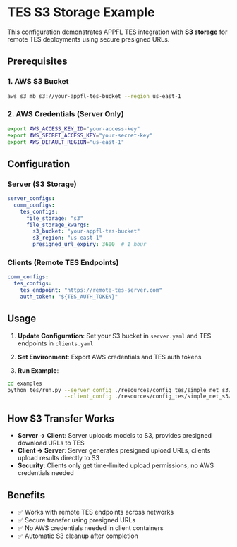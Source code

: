 # TES S3 Storage Example

This configuration demonstrates APPFL TES integration with **S3 storage** for remote TES deployments using secure presigned URLs.

## Prerequisites

### 1. AWS S3 Bucket
```bash
aws s3 mb s3://your-appfl-tes-bucket --region us-east-1
```

### 2. AWS Credentials (Server Only)
```bash
export AWS_ACCESS_KEY_ID="your-access-key"
export AWS_SECRET_ACCESS_KEY="your-secret-key"
export AWS_DEFAULT_REGION="us-east-1"
```

## Configuration

### Server (S3 Storage)
```yaml
server_configs:
  comm_configs:
    tes_configs:
      file_storage: "s3"
      file_storage_kwargs:
        s3_bucket: "your-appfl-tes-bucket"
        s3_region: "us-east-1"
        presigned_url_expiry: 3600  # 1 hour
```

### Clients (Remote TES Endpoints)
```yaml
comm_configs:
  tes_configs:
    tes_endpoint: "https://remote-tes-server.com"
    auth_token: "${TES_AUTH_TOKEN}"
```

## Usage

1. **Update Configuration**: Set your S3 bucket in `server.yaml` and TES endpoints in `clients.yaml`

2. **Set Environment**: Export AWS credentials and TES auth tokens

3. **Run Example**:
```bash
cd examples
python tes/run.py --server_config ./resources/config_tes/simple_net_s3/server.yaml \
                  --client_config ./resources/config_tes/simple_net_s3/clients.yaml
```

## How S3 Transfer Works

- **Server → Client**: Server uploads models to S3, provides presigned download URLs to TES
- **Client → Server**: Server generates presigned upload URLs, clients upload results directly to S3
- **Security**: Clients only get time-limited upload permissions, no AWS credentials needed

## Benefits

- ✅ Works with remote TES endpoints across networks
- ✅ Secure transfer using presigned URLs
- ✅ No AWS credentials needed in client containers
- ✅ Automatic S3 cleanup after completion

